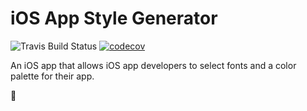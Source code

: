 # iOS App Style Generator

![Travis Build Status](https://travis-ci.org/pxlshpr/style-generator.svg?branch=master) [![codecov](https://codecov.io/gh/pxlshpr/style-generator/branch/master/graph/badge.svg)](https://codecov.io/gh/pxlshpr/style-generator)

An iOS app that allows iOS app developers to select fonts and a color palette for their app.

🗼
